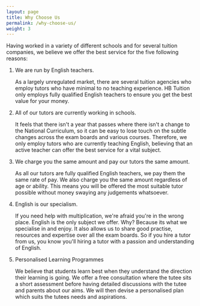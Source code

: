 ```yaml
---
layout: page
title: Why Choose Us
permalink: /why-choose-us/
weight: 3
---
```


Having worked in a variety of different schools and for several tuition companies, we believe we offer the best service for the five following reasons:

1. We are run by English teachers.

    As a largely unregulated market, there are several tuition agencies who employ tutors who have minimal to no teaching experience.  HB Tuition only employs fully qualified English teachers to ensure you get the best value for your money.

2. All of our tutors are currently working in schools.

    It feels that there isn't a year that passes where there isn't a change to the National Curriculum, so it can be easy to lose touch on the subtle changes across the exam boards and various courses. Therefore, we only employ tutors who are currently teaching English, believing that an active teacher can offer the best service for a vital subject. 

3. We charge you the same amount and pay our tutors the same amount.

    As all our tutors are fully qualified English teachers, we pay them the same rate of pay. We also charge you the same amount regardless of age or ability. This means you will be offered the most suitable tutor possible without money swaying any judgements whatsoever.

4. English is our specialism.

    If you need help with multiplication, we're afraid you're in the wrong place. English is the only subject we offer. Why? Because its what we specialise in and enjoy. It also allows us to share good practise, resources and expertise over all the exam boards. So if you hire a tutor from us, you know you'll hiring a tutor with a passion and understanding of English.

5. Personalised Learning Programmes

    We believe that students learn best when they understand the direction their learning is going. We offer a free consultation where the tutee sits a short assessment before having detailed discussions with the tutee and parents about our aims. We will then devise a personalised plan which suits the tutees needs and aspirations.
